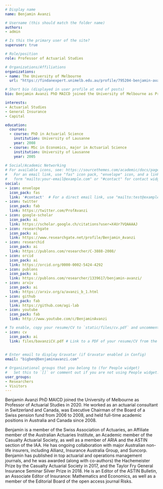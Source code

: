 ```yaml
---
# Display name
name: Benjamin Avanzi

# Username (this should match the folder name)
authors:
- admin

# Is this the primary user of the site?
superuser: true

# Role/position
role: Professor of Actuarial Studies

# Organizations/Affiliations
organizations:
- name: The University of Melbourne
  url: "https://findanexpert.unimelb.edu.au/profile/795204-benjamin-avanzi"

# Short bio (displayed in user profile at end of posts)
bio: Benjamin Avanzi PhD MAICD joined the University of Melbourne as Professor of Actuarial Studies in 2020. He worked as an actuarial consultant in Switzerland and Canada, was Executive Chairman of the Board of a Swiss pension fund from 2006 to 2008, and held full-time academic positions in Australia and Canada since 2008.

interests:
- Actuarial Studies
- General Insurance
- Capital

education:
  courses:
  - course: PhD in Actuarial Science
    institution: University of Lausanne
    year: 2008
  - course: MSc in Economics, major in Actuarial Science
    institution: University of Lausanne
    year: 2005
  
# Social/Academic Networking
# For available icons, see: https://sourcethemes.com/academic/docs/page-builder/#icons
#   For an email link, use "fas" icon pack, "envelope" icon, and a link in the
#   form "mailto:your-email@example.com" or "#contact" for contact widget.
social:
- icon: envelope
  icon_pack: fas
  link: '#contact'  # For a direct email link, use "mailto:test@example.org".
- icon: twitter
  icon_pack: fab
  link: https://twitter.com/ProfAvanzi
- icon: google-scholar
  icon_pack: ai
  link: https://scholar.google.ch/citations?user=X4Ur7VQAAAAJ
- icon: researchgate
  icon_pack: ai
  link: https://www.researchgate.net/profile/Benjamin_Avanzi 
- icon: researchid
  icon_pack: ai
  link: https://publons.com/researcher/C-3888-2008/
- icon: orcid
  icon_pack: ai
  link: https://orcid.org/0000-0002-5424-4292
- icon: publons
  icon_pack: ai
  link: https://publons.com/researcher/1339617/benjamin-avanzi/
- icon: arxiv
  icon_pack: ai
  link: https://arxiv.org/a/avanzi_b_1.html
- icon: github
  icon_pack: fab
  link: https://github.com/agi-lab
- icon: youtube
  icon_pack: fab
  link: http://www.youtube.com/c/BenjaminAvanzi

# To enable, copy your resume/CV to `static/files/cv.pdf` and uncomment the lines below.
- icon: cv
  icon_pack: ai
  link: files/bavanziCV.pdf # Link to a PDF of your resume/CV from the About widget.
  
  
# Enter email to display Gravatar (if Gravatar enabled in Config)
email: "bigben@benjaminavanzi.com"

# Organizational groups that you belong to (for People widget)
#   Set this to `[]` or comment out if you are not using People widget.
user_groups:
- Researchers
- Visitors
---
```


Benjamin Avanzi PhD MAICD joined the University of Melbourne as Professor of Actuarial Studies in 2020. He worked as an actuarial consultant in Switzerland and Canada, was Executive Chairman of the Board of a Swiss pension fund from 2006 to 2008, and held full-time academic positions in Australia and Canada since 2008.

Benjamin is a member of the Swiss Association of Actuaries, an Affiliate member of the Australian Actuaries Institute, an Academic member of the Casualty Actuarial Society, as well as a member of ARIA and the ASTIN section of the IAA. He has ongoing collaboration with major Australian non-life insurers, including Allianz, Insurance Australia Group, and Suncorp. Benjamin has published in top actuarial and operations management journals, and he was awarded (along with co-authors) the Hachemeister Prize by the Casualty Actuarial Society in 2017, and the Taylor Fry General Insurance Seminar Silver Prize in 2018. He is an Editor of the ASTIN Bulletin, an Associate Editor of Insurance: Mathematics and Economics, as well as a member of the Editorial Board of the open access journal Risks.
